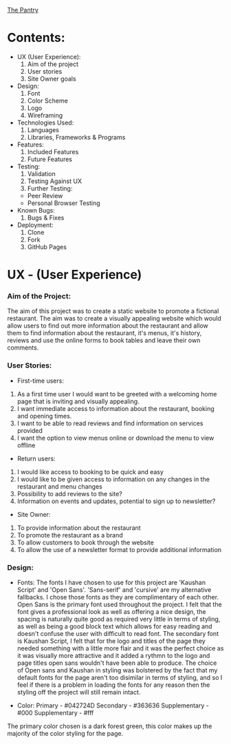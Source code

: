 [The Pantry](https://mckenziemaude.github.io/the-pantry-project/)
 # Contents:
  * UX (User Experience):
    1. Aim of the project
    2. User stories
    3. Site Owner goals
  * Design:
    1. Font
    2. Color Scheme
    3. Logo
    4. Wireframing
  * Technologies Used:
    1. Languages
    2. Libraries, Frameworks & Programs
  * Features:
    1. Included Features
    2. Future Features
  * Testing:
    1. Validation
    2. Testing Against UX
    3. Further Testing:
      * Peer Review
      * Personal Browser Testing
  * Known Bugs:
    1. Bugs & Fixes
  * Deployment:
    1. Clone
    2. Fork
    3. GitHub Pages

# UX - (User Experience)
### Aim of the Project:
The aim of this project was to create a static website to promote a fictional restaurant. 
The aim was to create a visually appealing website which would allow users to find out more information about the restaurant and allow them to find information about the restaurant,
 it's menus, it's history, reviews and use the online forms to book tables and leave their own comments.
### User Stories:
* First-time users:
 1. As a first time user I would want to be greeted with a welcoming home page that is inviting and visually appealing.
 2. I want immediate access to information about the restaurant, booking and opening times.
 3.	I want to be able to read reviews and find information on services provided
 4.	I want the option to view menus online or download the menu to view offline
* Return users:
 1.	I would like access to booking to be quick and easy
 2.	I would like to be given access to information on any changes in the restaurant and menu changes
 3.	Possibility to add reviews to the site?
 4.	Information on events and updates, potential to sign up to newsletter?
* Site Owner:
 1. To provide information about the restaurant
 2. To promote the restaurant as a brand
 3. To allow customers to book through the website
 4. To allow the use of a newsletter format to provide additional information
### Design:
  * Fonts:
The fonts I have chosen to use for this project are 'Kaushan Script' and 'Open Sans'.
'Sans-serif' and 'cursive' are my alternative fallbacks.
I chose those fonts as they are complimentary of each other. Open Sans is the primary font used throughout the project. I felt that the font gives a professional look as well as offering a nice design, the spacing is naturally quite good as required very little in terms of styling, as well as being a good block text which allows for easy reading and doesn't confuse the user with difficult to read font.
The secondary font is Kaushan Script, I felt that for the logo and titles of the page they needed something with a little more flair and it was the perfect choice as it was visually more attractive and it added a rythmn to the logo and page titles open sans wouldn't have been able to produce.
The choice of Open sans and Kaushan in styling was bolstered by the fact that my default fonts for the page aren't too disimilar in terms of styling, and so I feel if there is a problem in loading the fonts for any reason then the styling off the project will still remain intact.

  * Color:
  Primary - #042724D
  Secondary - #363636
  Supplementary - #000
  Supplementary - #fff

  The primary color chosen is a dark forest green, this color makes up the majority of the color styling for the page.
  